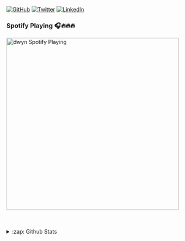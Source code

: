 <p align="center">

<a href="https://github.com/dwyn"><img src="https://img.shields.io/github/followers/dwyn.svg?label=GitHub&style=social" alt="GitHub"></a>
<a href="https://twitter.com/dwyn"><img src="https://img.shields.io/twitter/follow/dwyn?label=Twitter&style=social" alt="Twitter"></a>
<a href="https://www.linkedin.com/in/dwyn"><img src="https://img.shields.io/badge/LinkedIn--_.svg?style=social&logo=linkedin" alt="LinkedIn"></a>

</p>

<p align="center">

### Spotify Playing 🎧🔥🔥🔥
[<img src="https://spotify-playback.praxis.vercel.app/api/spotify-playing" alt="dwyn Spotify Playing" width="450" />](https://open.spotify.com/user/dwayne.?si=cajnRzLMSJyeqmbI4_GHrg)

</p>

<br />
<br />


<details>
  <summary>:zap: Github Stats</summary>

  <img align="left" alt="dwayne's Github Stats" src="https://github-readme-stats.praxis.vercel.app/api?username=dwyn&theme=synthwave&show_icons=true&hide_border=true" />
</details>

<!-- 
[website]: https://dwayne.fm
[twitter]: https://twitter.com/dwyn
[youtube]: https://youtube.com/codeSTACKr
[instagram]: https://instagram.com/dwyn
[linkedin]: https://linkedin.com/in/dwyn
[github]: https://github.com/dwyn 
-->
